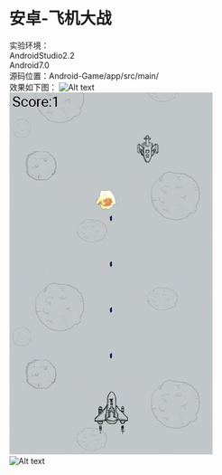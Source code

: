 # 安卓-飞机大战
实验环境：  
AndroidStudio2.2  
Android7.0  
源码位置：Android-Game/app/src/main/  
效果如下图：
![Alt text](/img/img1.jpg)  
![Alt text](/img/img2.jpg)  
![Alt text](/img/img3.jpg)
